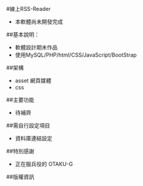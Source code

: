 #線上RSS-Reader
- 本軟體尚未開發完成

##基本說明：
- 軟體設計期末作品
- 使用MySQL/PHP/html/CSS/JavaScript/BootStrap

##架構
- asset 網頁媒體
- css

##主要功能
- 待補齊

##需自行設定項目
- 資料庫連結設定

##特別感謝
- 正在服兵役的 OTAKU-G

##版權資訊
